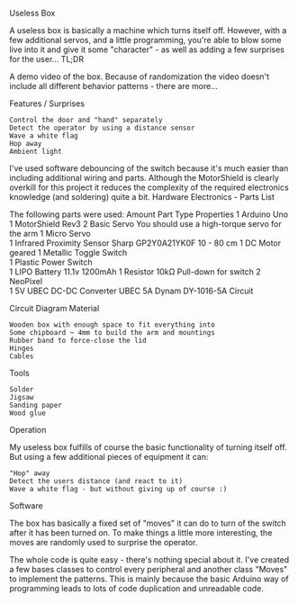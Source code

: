 Useless Box

A useless box is basically a machine which turns itself off. However, with a few additional servos, and a little programming, you're able to blow some live into it and give it some "character" - as well as adding a few surprises for the user...
TL;DR


A demo video of the box. Because of randomization the video doesn't include all different behavior patterns - there are more...


Features / Surprises

    Control the door and "hand" separately
    Detect the operator by using a distance sensor
    Wave a white flag
    Hop away
    Ambient light

I've used software debouncing of the switch because it's much easier than including additional wiring and parts. Although the MotorShield is clearly overkill for this project it reduces the complexity of the required electronics knowledge (and soldering) quite a bit.
Hardware
Electronics - Parts List

The following parts were used:
Amount 	Part Type 	Properties
1 	Arduino Uno 	
1 	MotorShield 	Rev3
2 	Basic Servo 	You should use a high-torque servo for the arm
1 	Micro Servo 	
1 	Infrared Proximity Sensor Sharp GP2Y0A21YK0F 	10 - 80 cm
1 	DC Motor 	geared
1 	Metallic Toggle Switch 	
1 	Plastic Power Switch 	
1 	LIPO Battery 	11.1v 1200mAh
1 	Resistor 	10kΩ Pull-down for switch
2 	NeoPixel 	
1 	5V UBEC DC-DC Converter 	UBEC 5A Dynam DY-1016-5A
Circuit

Circuit Diagram
Material

    Wooden box with enough space to fit everything into
    Some chipboard ~ 4mm to build the arm and mountings
    Rubber band to force-close the lid
    Hinges
    Cables

Tools

    Solder
    Jigsaw
    Sanding paper
    Wood glue

Operation

My useless box fulfills of course the basic functionality of turning itself off. But using a few additional pieces of equipment it can:

    "Hop" away
    Detect the users distance (and react to it)
    Wave a white flag - but without giving up of course :)

Software

The box has basically a fixed set of "moves" it can do to turn of the switch after it has been turned on. To make things a little more interesting, the moves are randomly used to surprise the operator.

The whole code is quite easy - there's nothing special about it. I've created a few bases classes to control every peripheral and another class "Moves" to implement the patterns. This is mainly because the basic Arduino way of programming leads to lots of code duplication and unreadable code.
